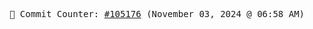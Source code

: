 <p align="center">
    <samp>
        📮 Commit Counter: <a href="https://github.com/Javascript-void0/Javascript-void0/commits/main">#105176</a> (November 03, 2024 @ 06:58 AM)
    </samp>
</p>
